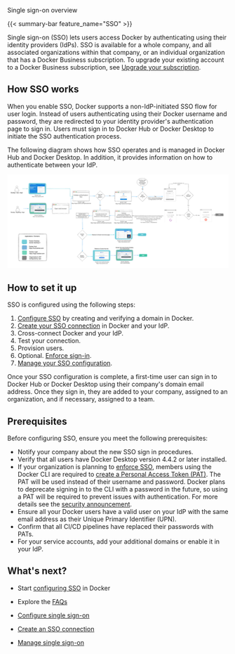 Single sign-on overview


{{< summary-bar feature_name="SSO" >}}

Single sign-on (SSO) lets users access Docker by authenticating using their identity providers (IdPs). SSO is available for a whole company, and all associated organizations within that company, or an individual organization that has a Docker Business subscription. To upgrade your existing account to a Docker Business subscription, see [Upgrade your subscription](/subscription/upgrade/).

## How SSO works

When you enable SSO, Docker supports a non-IdP-initiated SSO flow for user login. Instead of users authenticating using their Docker username and password, they are redirected to your identity provider's authentication page to sign in. Users must sign in to Docker Hub or Docker Desktop to initiate the SSO authentication process.

The following diagram shows how SSO operates and is managed in Docker Hub and Docker Desktop. In addition, it provides information on how to authenticate between your IdP.

![SSO architecture](images/SSO.png)

## How to set it up

SSO is configured using the following steps:
1. [Configure SSO](../single-sign-on/configure.md) by creating and verifying a domain in Docker.
2. [Create your SSO connection](../single-sign-on/connect.md) in Docker and your IdP.
3. Cross-connect Docker and your IdP.
4. Test your connection.
5. Provision users.
6. Optional. [Enforce sign-in](../enforce-sign-in/_index.md).
7. [Manage your SSO configuration](../single-sign-on/manage.md).

Once your SSO configuration is complete, a first-time user can sign in to Docker Hub or Docker Desktop using their company's domain email address. Once they sign in, they are added to your company, assigned to an organization, and if necessary, assigned to a team.

## Prerequisites

Before configuring SSO, ensure you meet the following prerequisites:
* Notify your company about the new SSO sign in procedures.
* Verify that all users have Docker Desktop version 4.4.2 or later installed.
* If your organization is planning to [enforce SSO](/manuals/security/for-admins/single-sign-on/connect.md#optional-enforce-sso), members using the Docker CLI are required to [create a Personal Access Token (PAT)](/docker-hub/access-tokens/). The PAT will be used instead of their username and password. Docker plans to deprecate signing in to the CLI with a password in the future, so using a PAT will be required to prevent issues with authentication. For more details see the [security announcement](/security/security-announcements/#deprecation-of-password-logins-on-cli-when-sso-enforced).
* Ensure all your Docker users have a valid user on your IdP with the same email address as their Unique Primary Identifier (UPN).
* Confirm that all CI/CD pipelines have replaced their passwords with PATs.
* For your service accounts, add your additional domains or enable it in your IdP.

## What's next?

- Start [configuring SSO](../../for-admins/single-sign-on/configure.md) in Docker
- Explore the [FAQs](../../../security/faqs/single-sign-on/_index.md)



- [Configure single sign-on](https://docs.docker.com/security/for-admins/single-sign-on/configure/)

- [Create an SSO connection](https://docs.docker.com/security/for-admins/single-sign-on/connect/)

- [Manage single sign-on](https://docs.docker.com/security/for-admins/single-sign-on/manage/)
